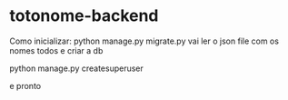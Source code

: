 # totonome-backend
Como inicializar:
python manage.py migrate.py
vai ler o json file com os nomes todos e criar a db

python manage.py createsuperuser

e pronto
